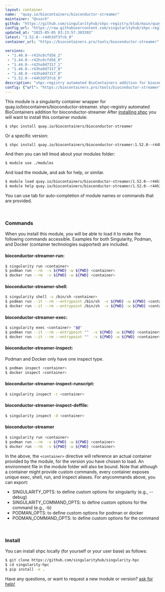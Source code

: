 ```yaml
---
layout: container
name:  "quay.io/biocontainers/bioconductor-streamer"
maintainer: "@vsoch"
github: "https://github.com/singularityhub/shpc-registry/blob/main/quay.io/biocontainers/bioconductor-streamer/container.yaml"
config_url: "https://raw.githubusercontent.com/singularityhub/shpc-registry/main/quay.io/biocontainers/bioconductor-streamer/container.yaml"
updated_at: "2025-05-05 03:23:57.303393"
latest: "1.52.0--r44h3df3fcb_0"
container_url: "https://biocontainers.pro/tools/bioconductor-streamer"

versions:
 - "1.40.0--r41hc0cfd56_2"
 - "1.44.0--r42hc0cfd56_0"
 - "1.44.0--r42ha9d7317_1"
 - "1.46.0--r43ha9d7317_0"
 - "1.48.0--r43ha9d7317_0"
 - "1.52.0--r44h3df3fcb_0"
description: "shpc-registry automated BioContainers addition for bioconductor-streamer"
config: {"url": "https://biocontainers.pro/tools/bioconductor-streamer", "maintainer": "@vsoch", "description": "shpc-registry automated BioContainers addition for bioconductor-streamer", "latest": {"1.52.0--r44h3df3fcb_0": "sha256:47425dd901e4dea7550b11ec84e8360a9748782dc8b5db59159eb73fc7fa2dc6"}, "tags": {"1.40.0--r41hc0cfd56_2": "sha256:acb2801c86ce7a05513b7acd766bc8f96f85b26178579da76d322a40fdc78eaa", "1.44.0--r42hc0cfd56_0": "sha256:232f1ab70bcdf8b662df96692b50288c8565a83fbcf078ef1d8203f1da87fdfe", "1.44.0--r42ha9d7317_1": "sha256:e814eeb7dc994277271294612efc7f8dc8e9f99c74fbfa0df28f67bd37b90459", "1.46.0--r43ha9d7317_0": "sha256:f559cfcba4f95d6f34068057bbef845fef72523eaae4b07fff8aa373b2e22d9c", "1.48.0--r43ha9d7317_0": "sha256:5b362c93af5de3654ed9931b447dc2c513e71463aa626dde4c5271ae6346a304", "1.52.0--r44h3df3fcb_0": "sha256:47425dd901e4dea7550b11ec84e8360a9748782dc8b5db59159eb73fc7fa2dc6"}, "docker": "quay.io/biocontainers/bioconductor-streamer"}
---
```


This module is a singularity container wrapper for quay.io/biocontainers/bioconductor-streamer.
shpc-registry automated BioContainers addition for bioconductor-streamer
After [installing shpc](#install) you will want to install this container module:


```bash
$ shpc install quay.io/biocontainers/bioconductor-streamer
```

Or a specific version:

```bash
$ shpc install quay.io/biocontainers/bioconductor-streamer:1.52.0--r44h3df3fcb_0
```

And then you can tell lmod about your modules folder:

```bash
$ module use ./modules
```

And load the module, and ask for help, or similar.

```bash
$ module load quay.io/biocontainers/bioconductor-streamer/1.52.0--r44h3df3fcb_0
$ module help quay.io/biocontainers/bioconductor-streamer/1.52.0--r44h3df3fcb_0
```

You can use tab for auto-completion of module names or commands that are provided.

<br>

### Commands

When you install this module, you will be able to load it to make the following commands accessible.
Examples for both Singularity, Podman, and Docker (container technologies supported) are included.

#### bioconductor-streamer-run:

```bash
$ singularity run <container>
$ podman run --rm  -v ${PWD} -w ${PWD} <container>
$ docker run --rm  -v ${PWD} -w ${PWD} <container>
```

#### bioconductor-streamer-shell:

```bash
$ singularity shell -s /bin/sh <container>
$ podman run --it --rm --entrypoint /bin/sh  -v ${PWD} -w ${PWD} <container>
$ docker run --it --rm --entrypoint /bin/sh  -v ${PWD} -w ${PWD} <container>
```

#### bioconductor-streamer-exec:

```bash
$ singularity exec <container> "$@"
$ podman run --it --rm --entrypoint ""  -v ${PWD} -w ${PWD} <container> "$@"
$ docker run --it --rm --entrypoint ""  -v ${PWD} -w ${PWD} <container> "$@"
```

#### bioconductor-streamer-inspect:

Podman and Docker only have one inspect type.

```bash
$ podman inspect <container>
$ docker inspect <container>
```

#### bioconductor-streamer-inspect-runscript:

```bash
$ singularity inspect -r <container>
```

#### bioconductor-streamer-inspect-deffile:

```bash
$ singularity inspect -d <container>
```



#### bioconductor-streamer

```bash
$ singularity run <container>
$ podman run --rm  -v ${PWD} -w ${PWD} <container>
$ docker run --rm  -v ${PWD} -w ${PWD} <container>
```


In the above, the `<container>` directive will reference an actual container provided
by the module, for the version you have chosen to load. An environment file in the
module folder will also be bound. Note that although a container
might provide custom commands, every container exposes unique exec, shell, run, and
inspect aliases. For anycommands above, you can export:

 - SINGULARITY_OPTS: to define custom options for singularity (e.g., --debug)
 - SINGULARITY_COMMAND_OPTS: to define custom options for the command (e.g., -b)
 - PODMAN_OPTS: to define custom options for podman or docker
 - PODMAN_COMMAND_OPTS: to define custom options for the command

<br>

### Install

You can install shpc locally (for yourself or your user base) as follows:

```bash
$ git clone https://github.com/singularityhub/singularity-hpc
$ cd singularity-hpc
$ pip install -e .
```

Have any questions, or want to request a new module or version? [ask for help!](https://github.com/singularityhub/singularity-hpc/issues)